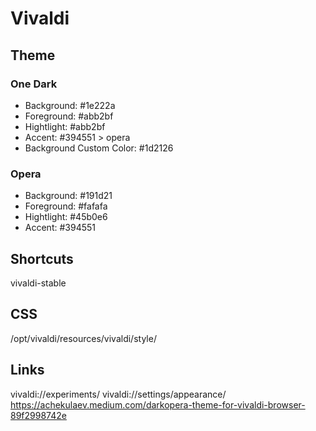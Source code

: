 # Vivaldi

## Theme

### One Dark

- Background: #1e222a
- Foreground: #abb2bf
- Hightlight: #abb2bf
- Accent: #394551 > opera
- Background Custom Color: #1d2126

### Opera

- Background: #191d21
- Foreground: #fafafa
- Hightlight: #45b0e6
- Accent: #394551

## Shortcuts

vivaldi-stable

## CSS

/opt/vivaldi/resources/vivaldi/style/

## Links

vivaldi://experiments/
vivaldi://settings/appearance/
https://achekulaev.medium.com/darkopera-theme-for-vivaldi-browser-89f2998742e

